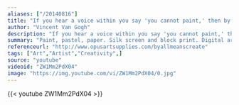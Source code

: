 ```yaml
---
aliases: ["/20140816"]
title: "If you hear a voice within you say 'you cannot paint,' then by all means paint, and that voice will be silenced."
author: "Vincent Van Gogh"
description: "If you hear a voice within you say 'you cannot paint,' then by all means paint, and that voice will be silenced. - Vincent Van Gogh quotes from GetInspired365.com"
summary: "Paint, pastel, paper. Silk screen and block print. Digital art and photography. Pen and pencil. Collage and clay. All were employed to help us illustrate the words of Vincent van Gogh. We invite you to ignore that inner critic who says, 'you cannot' because it is through any medium and by all means that art is created.  Thank you to each and every one of these artists for silencing the voice within that says, 'you cannot' and for sharing their work with all of us."
referenceurl: "http://www.opusartsupplies.com/byallmeanscreate"
tags: ["Art","Artist","Creativity",]
source: "youtube"
videoid: "ZW1Mm2PdX04"
image: "https://img.youtube.com/vi/ZW1Mm2PdX04/0.jpg"
---
```


{{< youtube ZW1Mm2PdX04 >}}
